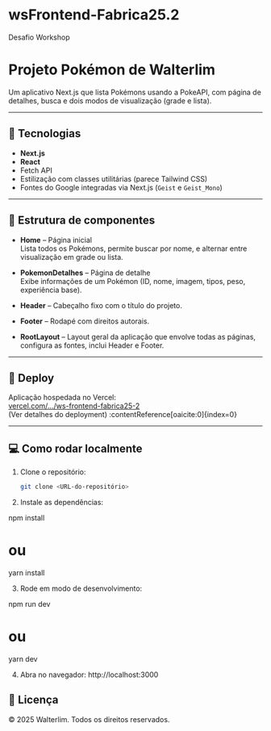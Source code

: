 # wsFrontend-Fabrica25.2

Desafio Workshop

# Projeto Pokémon de Walterlim

Um aplicativo Next.js que lista Pokémons usando a PokeAPI, com página de detalhes, busca e dois modos de visualização (grade e lista).

---

## 🚀 Tecnologias

- **Next.js**  
- **React**  
- Fetch API  
- Estilização com classes utilitárias (parece Tailwind CSS)  
- Fontes do Google integradas via Next.js (`Geist` e `Geist_Mono`)  

---

## 📂 Estrutura de componentes

- **Home** – Página inicial  
  Lista todos os Pokémons, permite buscar por nome, e alternar entre visualização em grade ou lista.

- **PokemonDetalhes** – Página de detalhe  
  Exibe informações de um Pokémon (ID, nome, imagem, tipos, peso, experiência base).

- **Header** – Cabeçalho fixo com o título do projeto.

- **Footer** – Rodapé com direitos autorais.

- **RootLayout** – Layout geral da aplicação que envolve todas as páginas, configura as fontes, inclui Header e Footer.

---

## 🔗 Deploy

Aplicação hospedada no Vercel:  
[vercel.com/.../ws-frontend-fabrica25-2](https://vercel.com/walterlimtrajanos-projects/ws-frontend-fabrica25-2/A8YPJ21W7dQdCquDtM5RbxYhTxdp)  
(Ver detalhes do deployment) :contentReference[oaicite:0]{index=0}

---

## 💻 Como rodar localmente

1. Clone o repositório:  
   ```bash
   git clone <URL-do-repositório>

2. Instale as dependências:

npm install
# ou
yarn install

3. Rode em modo de desenvolvimento:

npm run dev
# ou
yarn dev

4. Abra no navegador:
http://localhost:3000

## 📝 Licença

© 2025 Walterlim. Todos os direitos reservados.
